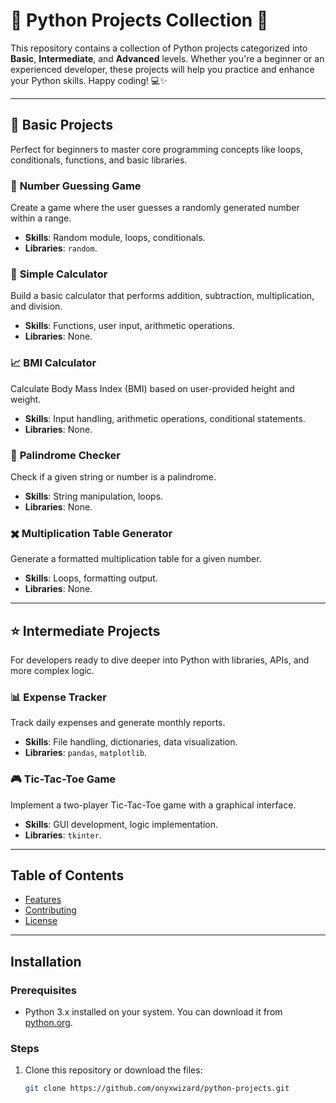 # 🚀 **Python Projects Collection** 🌟

This repository contains a collection of Python projects categorized into **Basic**, **Intermediate**, and **Advanced** levels. Whether you're a beginner or an experienced developer, these projects will help you practice and enhance your Python skills. Happy coding! 💻✨

---

## 🌱 **Basic Projects**

Perfect for beginners to master core programming concepts like loops, conditionals, functions, and basic libraries.

### 🎲 **Number Guessing Game**
Create a game where the user guesses a randomly generated number within a range.  
- **Skills**: Random module, loops, conditionals.  
- **Libraries**: `random`.

### 🧮 **Simple Calculator**
Build a basic calculator that performs addition, subtraction, multiplication, and division.  
- **Skills**: Functions, user input, arithmetic operations.  
- **Libraries**: None.

### 📈 **BMI Calculator**
Calculate Body Mass Index (BMI) based on user-provided height and weight.  
- **Skills**: Input handling, arithmetic operations, conditional statements.  
- **Libraries**: None.

### 🔄 **Palindrome Checker**
Check if a given string or number is a palindrome.  
- **Skills**: String manipulation, loops.  
- **Libraries**: None.

### ✖️ **Multiplication Table Generator**
Generate a formatted multiplication table for a given number.  
- **Skills**: Loops, formatting output.  
- **Libraries**: None.

---

## ⭐ **Intermediate Projects**

For developers ready to dive deeper into Python with libraries, APIs, and more complex logic.

### 📊 **Expense Tracker**
Track daily expenses and generate monthly reports.  
- **Skills**: File handling, dictionaries, data visualization.  
- **Libraries**: `pandas`, `matplotlib`.

### 🎮 **Tic-Tac-Toe Game**
Implement a two-player Tic-Tac-Toe game with a graphical interface.  
- **Skills**: GUI development, logic implementation.  
- **Libraries**: `tkinter`.

---


## Table of Contents

- [Features](#features)
- [Contributing](#contributing)
- [License](#license)

---

## Installation

### Prerequisites

- Python 3.x installed on your system. You can download it from [python.org](https://www.python.org/downloads/).

### Steps

1. Clone this repository or download the files:
   ```bash
   git clone https://github.com/onyxwizard/python-projects.git